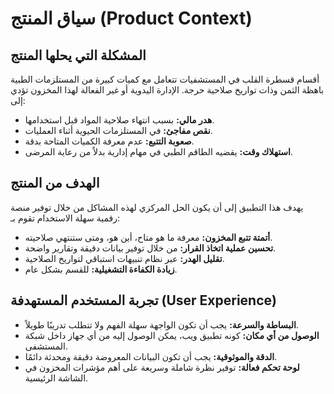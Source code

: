 # سياق المنتج (Product Context)

## المشكلة التي يحلها المنتج
أقسام قسطرة القلب في المستشفيات تتعامل مع كميات كبيرة من المستلزمات الطبية باهظة الثمن وذات تواريخ صلاحية حرجة. الإدارة اليدوية أو غير الفعالة لهذا المخزون تؤدي إلى:
- **هدر مالي:** بسبب انتهاء صلاحية المواد قبل استخدامها.
- **نقص مفاجئ:** في المستلزمات الحيوية أثناء العمليات.
- **صعوبة التتبع:** عدم معرفة الكميات المتاحة بدقة.
- **استهلاك وقت:** يقضيه الطاقم الطبي في مهام إدارية بدلاً من رعاية المرضى.

## الهدف من المنتج
يهدف هذا التطبيق إلى أن يكون الحل المركزي لهذه المشاكل من خلال توفير منصة رقمية سهلة الاستخدام تقوم بـ:
- **أتمتة تتبع المخزون:** معرفة ما هو متاح، أين هو، ومتى ستنتهي صلاحيته.
- **تحسين عملية اتخاذ القرار:** من خلال توفير بيانات دقيقة وتقارير واضحة.
- **تقليل الهدر:** عبر نظام تنبيهات استباقي لتواريخ الصلاحية.
- **زيادة الكفاءة التشغيلية:** للقسم بشكل عام.

## تجربة المستخدم المستهدفة (User Experience)
- **البساطة والسرعة:** يجب أن تكون الواجهة سهلة الفهم ولا تتطلب تدريبًا طويلاً.
- **الوصول من أي مكان:** كونه تطبيق ويب، يمكن الوصول إليه من أي جهاز داخل شبكة المستشفى.
- **الدقة والموثوقية:** يجب أن تكون البيانات المعروضة دقيقة ومحدثة دائمًا.
- **لوحة تحكم فعالة:** توفير نظرة شاملة وسريعة على أهم مؤشرات المخزون في الشاشة الرئيسية.
